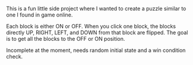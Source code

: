 This is a fun little side project where I wanted to create a puzzle similar to one I found in game online. 

Each block is either ON or OFF. When you click one block, the blocks directly UP, RIGHT, LEFT, and DOWN from that block are flipped. The goal is to get all the blocks to the OFF or ON position.

Incomplete at the moment, needs random initial state and a win condition check.
